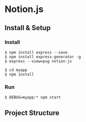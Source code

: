 # Notion.js

## Install & Setup

### Install

```shell
$ npm install express --save
$ npm install express-generator -g
$ express --view=pug notion-js

$ cd myapp
$ npm install
```

### Run

```shell
$ DEBUG=myapp:* npm start
```

## Project Structure
